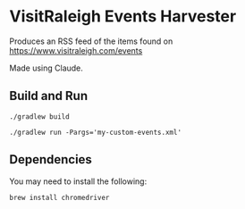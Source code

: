 # VisitRaleigh Events Harvester

Produces an RSS feed of the items found on https://www.visitraleigh.com/events

Made using Claude. 

## Build and Run

```
./gradlew build
```

```
./gradlew run -Pargs='my-custom-events.xml'
```

## Dependencies

You may need to install the following:

```
brew install chromedriver
```
